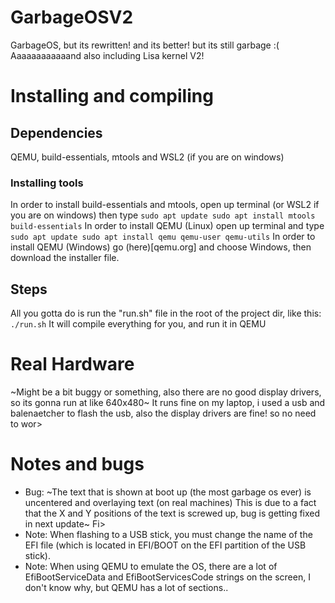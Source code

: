 # GarbageOSV2
GarbageOS, but its rewritten! and its better! but its still garbage :(
Aaaaaaaaaaaand also including Lisa kernel V2!
# Installing and compiling
## Dependencies
QEMU, build-essentials, mtools and WSL2 (if you are on windows)
### Installing tools
In order to install build-essentials and mtools, open up terminal (or WSL2 if you are on windows)
then type
`sudo apt update
sudo apt install mtools build-essentials`
In order to install QEMU (Linux) open up terminal and type
`sudo apt update
sudo apt install qemu qemu-user qemu-utils`
In order to install QEMU (Windows) go (here)[qemu.org] and choose Windows, then download the installer file.
## Steps
All you gotta do is run the "run.sh" file in the root of the project dir, like this:
`./run.sh`
It will compile everything for you, and run it in QEMU
# Real Hardware
~Might be a bit buggy or something, also there are no good display drivers, so its gonna run at like 640x480~ It runs fine on my laptop, i used a usb and balenaetcher to flash the usb, also the display drivers are fine! so no need to wor>
# Notes and bugs
* Bug: ~The text that is shown at boot up (the most garbage os ever) is uncentered and overlaying text (on real machines) This is due to a fact that the X and Y positions of the text is screwed up, bug is getting fixed in next update~ Fi>
* Note: When flashing to a USB stick, you must change the name of the EFI file (which is located in EFI/BOOT on the EFI partition of the USB stick).
* Note: When using QEMU to emulate the OS, there are a lot of EfiBootServiceData and EfiBootServicesCode strings on the screen, I don't know why, but QEMU has a lot of sections..
